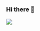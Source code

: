 ### Hi there 👋


<img align="center" src="https://github-readme-stats.vercel.app/api/<CARD_TYPE>/?username=madhurchhajed&theme=<THEME_NAME>" />

<!--
**madhurchhajed/madhurchhajed** is a ✨ _special_ ✨ repository because its `README.md` (this file) appears on your GitHub profile.

Here are some ideas to get you started:

- 🔭 I’m currently working on ...
- 🌱 I’m currently learning ...
- 👯 I’m looking to collaborate on ...
- 🤔 I’m looking for help with ...
- 💬 Ask me about ...
- 📫 How to reach me: ...
- 😄 Pronouns: ...
- ⚡ Fun fact: ...
-->
